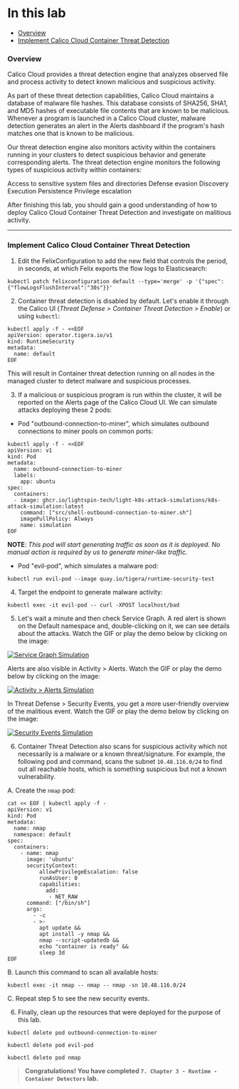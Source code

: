 # In this lab

* [Overview](https://github.com/tigera-cs/Kubernetes-and-Container-Security-Instructor-Led-Workshop/blob/main/7.%20Chapter%203%20-%20Runtime%20-%20Container%20Detectors/container_detectors.md#overview)
* [Implement Calico Cloud Container Threat Detection](https://github.com/tigera-cs/Kubernetes-and-Container-Security-Instructor-Led-Workshop/blob/main/7.%20Chapter%203%20-%20Runtime%20-%20Container%20Detectors/container_detectors.md#implement-calico-cloud-container-threat-detection)



### Overview

Calico Cloud provides a threat detection engine that analyzes observed file and process activity to detect known malicious and suspicious activity.

As part of these threat detection capabilities, Calico Cloud maintains a database of malware file hashes. This database consists of SHA256, SHA1, and MD5 hashes of executable file contents that are known to be malicious. Whenever a program is launched in a Calico Cloud cluster, malware detection generates an alert in the Alerts dashboard if the program's hash matches one that is known to be malicious.

Our threat detection engine also monitors activity within the containers running in your clusters to detect suspicious behavior and generate corresponding alerts. The threat detection engine monitors the following types of suspicious activity within containers:

Access to sensitive system files and directories
Defense evasion
Discovery
Execution
Persistence
Privilege escalation


After finishing this lab, you should gain a good understanding of how to deploy Calico Cloud Container Threat Detection and investigate on malitious activity.

______________________________________________________________________________________________________________________________________________________________________

### Implement Calico Cloud Container Threat Detection

1. Edit the FelixConfiguration to add the new field that controls the period, in seconds, at which Felix exports the flow logs to Elasticsearch:
 
```
kubectl patch felixconfiguration default --type='merge' -p '{"spec":{"flowLogsFlushInterval":"30s"}}'
```

2. Container threat detection is disabled by default. Let's enable it through the Calico UI (*Threat Defense > Container Threat Detection > Enable*) or using `kubectl`:

```
kubectl apply -f - <<EOF
apiVersion: operator.tigera.io/v1
kind: RuntimeSecurity
metadata:
  name: default
EOF
```

This will result in Container threat detection running on all nodes in the managed cluster to detect malware and suspicious processes.


3. If a malicious or suspicious program is run within the cluster, it will be reported on the Alerts page of the Calico Cloud UI. We can simulate attacks deploying these 2 pods:

- Pod "outbound-connection-to-miner", which simulates outbound connections to miner pools on common ports:

```
kubectl apply -f - <<EOF
apiVersion: v1
kind: Pod
metadata:
  name: outbound-connection-to-miner
  labels:
    app: ubuntu
spec:
  containers:
  - image: ghcr.io/lightspin-tech/light-k8s-attack-simulations/k8s-attack-simulation:latest
    command: ["src/shell-outbound-connection-to-miner.sh"]
    imagePullPolicy: Always
    name: simulation
EOF
```

**NOTE**: *This pod will start generating traffic as soon as it is deployed. No manual action is required by us to generate miner-like traffic.*

- Pod "evil-pod", which simulates a malware pod:

```
kubectl run evil-pod --image quay.io/tigera/runtime-security-test
```

4. Target the endpoint to generate malware activity:

```
kubectl exec -it evil-pod -- curl -XPOST localhost/bad
```
5. Let's wait a minute and then check Service Graph. A red alert is shown on the Default namespace and, double-clicking on it, we can see details about the attacks. Watch the GIF or play the demo below by clicking on the image:

[![Service Graph Simulation](https://github.com/tigera-cs/Kubernetes-and-Container-Security-Instructor-Led-Workshop/blob/main/7.%20Chapter%203%20-%20Runtime%20-%20Container%20Detectors/img/CTD_Service_Graph.gif)](https://app.arcade.software/share/CD8sOEot4tj3bZXUzsVd)

Alerts are also visible in Activity > Alerts. Watch the GIF or play the demo below by clicking on the image:

[![Activity > Alerts Simulation](https://github.com/tigera-cs/Kubernetes-and-Container-Security-Instructor-Led-Workshop/blob/main/7.%20Chapter%203%20-%20Runtime%20-%20Container%20Detectors/img/CTD_Alerts.gif)](https://app.arcade.software/share/6mmVE7eGn48uBzffAom6)

In Threat Defense > Security Events, you get a more user-friendly overview of the malitious event. Watch the GIF or play the demo below by clicking on the image:

[![Security Events Simulation](https://github.com/tigera-cs/Kubernetes-and-Container-Security-Instructor-Led-Workshop/blob/main/7.%20Chapter%203%20-%20Runtime%20-%20Container%20Detectors/img/CTD_Security_events.gif)](https://app.arcade.software/share/Eeg8MUG9Xzb8YKQldTtu)

6. Container Threat Detection also scans for suspicious activity which not necessarily is a malware or a known threat/signature. For example, the following pod and command, scans the subnet `10.48.116.0/24` to find out all reachable hosts, which is something suspicious but not a known vulnerability.

A. Create the `nmap` pod:
```
cat << EOF | kubectl apply -f -
apiVersion: v1
kind: Pod
metadata:
  name: nmap
  namespace: default
spec:
  containers:
    - name: nmap
      image: 'ubuntu'
      securityContext:
          allowPrivilegeEscalation: false
          runAsUser: 0
          capabilities:
            add:
             - NET_RAW
      command: ["/bin/sh"]
      args:
        - -c
        - >-
          apt update &&
          apt install -y nmap &&
          nmap --script-updatedb &&
          echo "container is ready" &&
          sleep 3d
EOF
```

B. Launch this command to scan all available hosts:

```
kubectl exec -it nmap -- nmap -- nmap -sn 10.48.116.0/24
```

C. Repeat step 5 to see the new security events.

6. Finally, clean up the resources that were deployed for the purpose of this lab.

```
kubectl delete pod outbound-connection-to-miner
```

```
kubectl delete pod evil-pod
```

```
kubectl delete pod nmap
```

> **Congratulations! You have completed `7. Chapter 3 - Runtime - Container Detectors` lab.**
